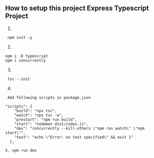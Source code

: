 ## How to setup this project Express Typescript Project

1.

```
 npm init -y
```

2.

```
npm i -D typescript
npm i concurrently
```

3.

```
 tsc --init
```

4.

```
 Add following scripts in package.json

"scripts": {
    "build": "npx tsc",
    "watch": "npx tsc -w",
    "prestart": "npm run build",
    "start": "nodemon dist/index.js",
    "dev": "concurrently --kill-others \"npm run watch\" \"npm start\"",
    "test": "echo \"Error: no test specified\" && exit 1"
  },
```

```
5. npm run dev
```
